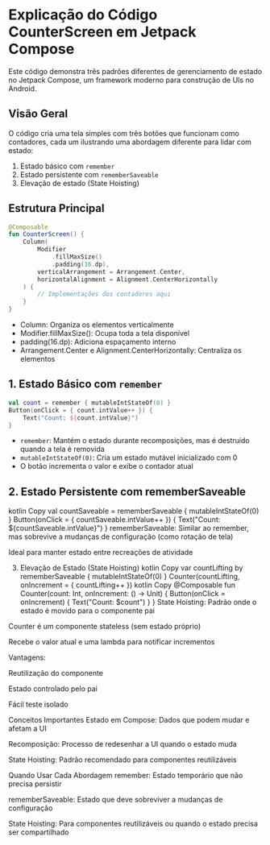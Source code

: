 # Explicação do Código CounterScreen em Jetpack Compose

Este código demonstra três padrões diferentes de gerenciamento de estado no Jetpack Compose, um framework moderno para construção de UIs no Android.

## Visão Geral

O código cria uma tela simples com três botões que funcionam como contadores, cada um ilustrando uma abordagem diferente para lidar com estado:

1. Estado básico com `remember`
2. Estado persistente com `rememberSaveable`
3. Elevação de estado (State Hoisting)

## Estrutura Principal

```kotlin
@Composable
fun CounterScreen() {
    Column(
        Modifier
            .fillMaxSize()
            .padding(16.dp),
        verticalArrangement = Arrangement.Center,
        horizontalAlignment = Alignment.CenterHorizontally
    ) {
        // Implementações dos contadores aqui
    }
}
```

- Column: Organiza os elementos verticalmente
- Modifier.fillMaxSize(): Ocupa toda a tela disponível
- padding(16.dp): Adiciona espaçamento interno
- Arrangement.Center e Alignment.CenterHorizontally: Centraliza os elementos

## 1. Estado Básico com `remember`
```kotlin
val count = remember { mutableIntStateOf(0) }
Button(onClick = { count.intValue++ }) {
    Text("Count: ${count.intValue}")
}
```
- `remember`: Mantém o estado durante recomposições, mas é destruído quando a tela é removida
- `mutableIntStateOf(0)`: Cria um estado mutável inicializado com 0
- O botão incrementa o valor e exibe o contador atual

## 2.  Estado Persistente com rememberSaveable
kotlin
Copy
val countSaveable = rememberSaveable { mutableIntStateOf(0) }
Button(onClick = { countSaveable.intValue++ }) {
    Text("Count: ${countSaveable.intValue}")
}
rememberSaveable: Similar ao remember, mas sobrevive a mudanças de configuração (como rotação de tela)

Ideal para manter estado entre recreações de atividade

3. Elevação de Estado (State Hoisting)
kotlin
Copy
var countLifting by rememberSaveable { mutableIntStateOf(0) }
Counter(countLifting, onIncrement = { countLifting++ })
kotlin
Copy
@Composable
fun Counter(count: Int, onIncrement: () -> Unit) {
    Button(onClick = onIncrement) {
        Text("Count: $count")
    }
}
State Hoisting: Padrão onde o estado é movido para o componente pai

Counter é um componente stateless (sem estado próprio)

Recebe o valor atual e uma lambda para notificar incrementos

Vantagens:

Reutilização do componente

Estado controlado pelo pai

Fácil teste isolado

Conceitos Importantes
Estado em Compose: Dados que podem mudar e afetam a UI

Recomposição: Processo de redesenhar a UI quando o estado muda

State Hoisting: Padrão recomendado para componentes reutilizáveis

Quando Usar Cada Abordagem
remember: Estado temporário que não precisa persistir

rememberSaveable: Estado que deve sobreviver a mudanças de configuração

State Hoisting: Para componentes reutilizáveis ou quando o estado precisa ser compartilhado


